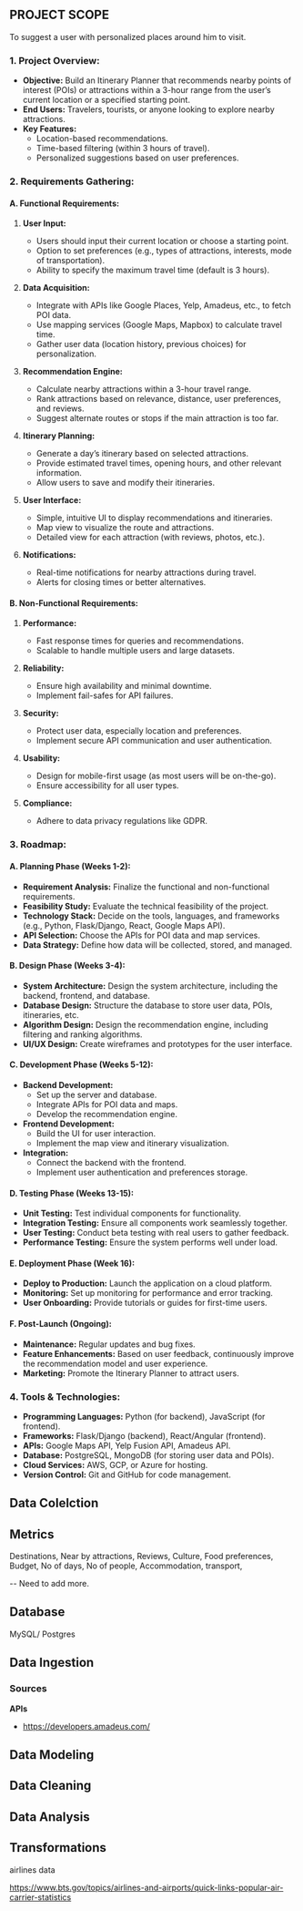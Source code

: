 ## PROJECT SCOPE

To suggest a user with personalized places around him to visit. 

### 1. **Project Overview:**
   - **Objective:** Build an Itinerary Planner that recommends nearby points of interest (POIs) or attractions within a 3-hour range from the user’s current location or a specified starting point.
   - **End Users:** Travelers, tourists, or anyone looking to explore nearby attractions.
   - **Key Features:** 
     - Location-based recommendations.
     - Time-based filtering (within 3 hours of travel).
     - Personalized suggestions based on user preferences.

### 2. **Requirements Gathering:**

#### **A. Functional Requirements:**
   1. **User Input:**
      - Users should input their current location or choose a starting point.
      - Option to set preferences (e.g., types of attractions, interests, mode of transportation).
      - Ability to specify the maximum travel time (default is 3 hours).
   
   2. **Data Acquisition:**
      - Integrate with APIs like Google Places, Yelp, Amadeus, etc., to fetch POI data.
      - Use mapping services (Google Maps, Mapbox) to calculate travel time.
      - Gather user data (location history, previous choices) for personalization.

   3. **Recommendation Engine:**
      - Calculate nearby attractions within a 3-hour travel range.
      - Rank attractions based on relevance, distance, user preferences, and reviews.
      - Suggest alternate routes or stops if the main attraction is too far.

   4. **Itinerary Planning:**
      - Generate a day’s itinerary based on selected attractions.
      - Provide estimated travel times, opening hours, and other relevant information.
      - Allow users to save and modify their itineraries.

   5. **User Interface:**
      - Simple, intuitive UI to display recommendations and itineraries.
      - Map view to visualize the route and attractions.
      - Detailed view for each attraction (with reviews, photos, etc.).

   6. **Notifications:**
      - Real-time notifications for nearby attractions during travel.
      - Alerts for closing times or better alternatives.

#### **B. Non-Functional Requirements:**
   1. **Performance:**
      - Fast response times for queries and recommendations.
      - Scalable to handle multiple users and large datasets.

   2. **Reliability:**
      - Ensure high availability and minimal downtime.
      - Implement fail-safes for API failures.

   3. **Security:**
      - Protect user data, especially location and preferences.
      - Implement secure API communication and user authentication.

   4. **Usability:**
      - Design for mobile-first usage (as most users will be on-the-go).
      - Ensure accessibility for all user types.

   5. **Compliance:**
      - Adhere to data privacy regulations like GDPR.

### 3. **Roadmap:**

#### **A. Planning Phase (Weeks 1-2):**
   - **Requirement Analysis:** Finalize the functional and non-functional requirements.
   - **Feasibility Study:** Evaluate the technical feasibility of the project.
   - **Technology Stack:** Decide on the tools, languages, and frameworks (e.g., Python, Flask/Django, React, Google Maps API).
   - **API Selection:** Choose the APIs for POI data and map services.
   - **Data Strategy:** Define how data will be collected, stored, and managed.

#### **B. Design Phase (Weeks 3-4):**
   - **System Architecture:** Design the system architecture, including the backend, frontend, and database.
   - **Database Design:** Structure the database to store user data, POIs, itineraries, etc.
   - **Algorithm Design:** Design the recommendation engine, including filtering and ranking algorithms.
   - **UI/UX Design:** Create wireframes and prototypes for the user interface.

#### **C. Development Phase (Weeks 5-12):**
   - **Backend Development:**
     - Set up the server and database.
     - Integrate APIs for POI data and maps.
     - Develop the recommendation engine.
   - **Frontend Development:**
     - Build the UI for user interaction.
     - Implement the map view and itinerary visualization.
   - **Integration:**
     - Connect the backend with the frontend.
     - Implement user authentication and preferences storage.

#### **D. Testing Phase (Weeks 13-15):**
   - **Unit Testing:** Test individual components for functionality.
   - **Integration Testing:** Ensure all components work seamlessly together.
   - **User Testing:** Conduct beta testing with real users to gather feedback.
   - **Performance Testing:** Ensure the system performs well under load.

#### **E. Deployment Phase (Week 16):**
   - **Deploy to Production:** Launch the application on a cloud platform.
   - **Monitoring:** Set up monitoring for performance and error tracking.
   - **User Onboarding:** Provide tutorials or guides for first-time users.

#### **F. Post-Launch (Ongoing):**
   - **Maintenance:** Regular updates and bug fixes.
   - **Feature Enhancements:** Based on user feedback, continuously improve the recommendation model and user experience.
   - **Marketing:** Promote the Itinerary Planner to attract users.

### 4. **Tools & Technologies:**
   - **Programming Languages:** Python (for backend), JavaScript (for frontend).
   - **Frameworks:** Flask/Django (backend), React/Angular (frontend).
   - **APIs:** Google Maps API, Yelp Fusion API, Amadeus API.
   - **Database:** PostgreSQL, MongoDB (for storing user data and POIs).
   - **Cloud Services:** AWS, GCP, or Azure for hosting.
   - **Version Control:** Git and GitHub for code management.


## Data Colelction


## Metrics
Destinations, Near by attractions, Reviews, Culture, Food preferences, Budget, No of days, No of people, Accommodation, transport,

-- Need to add more.


## Database 
MySQL/ Postgres

## Data Ingestion

### Sources

**APIs**

 - https://developers.amadeus.com/


## Data Modeling 

## Data Cleaning

## Data Analysis

## Transformations




airlines data

https://www.bts.gov/topics/airlines-and-airports/quick-links-popular-air-carrier-statistics
